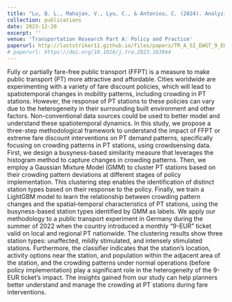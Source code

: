 ```yaml
---
title: "Lu, Q. L., Mahajan, V., Lyu, C., & Antoniou, C. (2024). Analyzing the impact of fare-free public transport policies on crowding patterns at stations using crowdsensing data. Transportation Research Part A: Policy and Practice, 179, 103944."
collection: publications
date: 2023-12-20
excerpt: ''
venue: 'Transportation Research Part A: Policy and Practice'
paperurl: http://laststriker11.github.io/files/papers/TR_A_SI_EWGT_9_EURO_r1.pdf
# paperurl: https://doi.org/10.1016/j.tra.2023.103944
---
```


Fully or partially fare-free public transport (FFPT) is a measure to make public transport (PT) more attractive and affordable. Cities worldwide are experimenting with a variety of fare discount policies, which will lead to spatiotemporal changes in mobility patterns, including crowding in PT stations. However, the response of PT stations to these policies can vary due to the heterogeneity in their surrounding built environment and other factors. Non-conventional data sources could be used to better model and understand these spatiotemporal dynamics. In this study, we propose a three-step methodological framework to understand the impact of FFPT or extreme fare discount interventions on PT demand patterns, specifically focusing on crowding patterns in PT stations, using crowdsensing data. First, we design a busyness-based similarity measure that leverages the histogram method to capture changes in crowding patterns. Then, we employ a Gaussian Mixture Model (GMM) to cluster PT stations based on their crowding pattern deviations at different stages of policy implementation. This clustering step enables the identification of distinct station types based on their response to the policy. Finally, we train a LightGBM model to learn the relationship between crowding pattern changes and the spatial–temporal characteristics of PT stations, using the busyness-based station types identified by GMM as labels. We apply our methodology to a public transport experiment in Germany during the summer of 2022 when the country introduced a monthly “9-EUR” ticket valid on local and regional PT nationwide. The clustering results show three station types: unaffected, mildly stimulated, and intensely stimulated stations. Furthermore, the classifier indicates that the station’s location, activity options near the station, and population within the adjacent area of the station, and the crowding patterns under normal operations (before policy implementation) play a significant role in the heterogeneity of the 9-EUR ticket’s impact. The insights gained from our study can help planners better understand and manage the crowding at PT stations during fare interventions.

